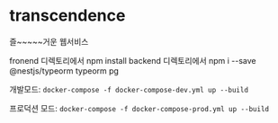 # transcendence
즐~~~~~거운 웹서비스

fronend 디렉토리에서 npm install
backend 디렉토리에서 npm i --save @nestjs/typeorm typeorm pg

개발모드:
`docker-compose -f docker-compose-dev.yml up --build`

프로덕션 모드:
`docker-compose -f docker-compose-prod.yml up --build`
